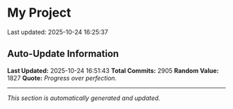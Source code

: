 # My Project


Last updated: 2025-10-24 16:25:37
































































































































































































































































































































































































































































































































































































































































































































































































































































































































































































































































































































































































































































































































































































































































































































































































































































































































































































































































































































































































































































































































































































































































































































































































































































































































































































































































































































































































































































































































































































































































































































































































































































































































































































































## Auto-Update Information

**Last Updated:** 2025-10-24 16:51:43
**Total Commits:** 2905
**Random Value:** 1827
**Quote:** _Progress over perfection._

---
_This section is automatically generated and updated._